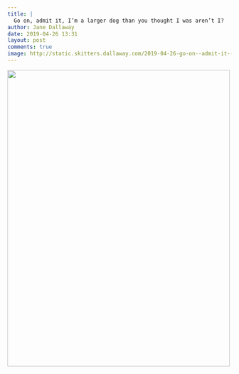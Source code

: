 ```yaml
---
title: |
  Go on, admit it, I’m a larger dog than you thought I was aren’t I?
author: Jane Dallaway
date: 2019-04-26 13:31
layout: post
comments: true
image: http://static.skitters.dallaway.com/2019-04-26-go-on--admit-it--i-m-a-larger-dog-than-you-thought-i-was-aren-t-i-thumb-1-IMG-9128.JPG
---
```


<div>
        <a href="http://static.skitters.dallaway.com/2019-04-26-go-on--admit-it--i-m-a-larger-dog-than-you-thought-i-was-aren-t-i-fullsize-1-IMG-9128.JPG">
          <img src="http://static.skitters.dallaway.com/2019-04-26-go-on--admit-it--i-m-a-larger-dog-than-you-thought-i-was-aren-t-i-thumb-1-IMG-9128.JPG" width="500" height="667"/>
        </a>
      </div>


  
      